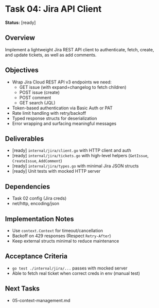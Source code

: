 # Task 04: Jira API Client

**Status:** [ready]

## Overview
Implement a lightweight Jira REST API client to authenticate, fetch, create, and update tickets, as well as add comments.

## Objectives
- Wrap Jira Cloud REST API v3 endpoints we need:
  - GET issue (with expand=changelog to fetch children)
  - POST issue (create)
  - POST comment
  - GET search (JQL)
- Token-based authentication via Basic Auth or PAT
- Rate limit handling with retry/backoff
- Typed response structs for deserialization
- Error wrapping and surfacing meaningful messages

## Deliverables
- [ready] `internal/jira/client.go` with HTTP client and auth
- [ready] `internal/jira/tickets.go` with high-level helpers (`GetIssue`, `CreateIssue`, `AddComment`)
- [ready] `internal/jira/types.go` with minimal Jira JSON structs
- [ready] Unit tests with mocked HTTP server

## Dependencies
- Task 02 config (Jira creds)
- net/http, encoding/json

## Implementation Notes
- Use `context.Context` for timeout/cancellation
- Backoff on 429 responses (Respect `Retry-After`)
- Keep external structs minimal to reduce maintenance

## Acceptance Criteria
- `go test ./internal/jira/...` passes with mocked server
- Able to fetch real ticket when correct creds in env (manual test)

## Next Tasks
- 05-context-management.md 